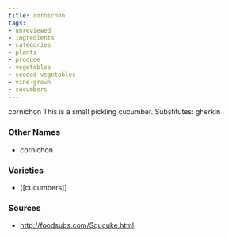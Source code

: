 ```yaml
---
title: cornichon
tags:
- unreviewed
- ingredients
- categories
- plants
- produce
- vegetables
- seeded-vegetables
- vine-grown
- cucumbers
---
```

cornichon This is a small pickling cucumber. Substitutes: gherkin

### Other Names

* cornichon

### Varieties

* [[cucumbers]]

### Sources
* http://foodsubs.com/Squcuke.html
